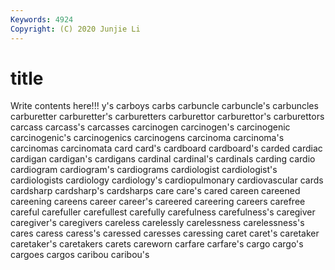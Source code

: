 ```yaml
---
Keywords: 4924
Copyright: (C) 2020 Junjie Li
---
```


# title

Write contents here!!!
y's 
carboys 
carbs 
carbuncle 
carbuncle's 
carbuncles 
carburetter 
carburetter's 
carburetters 
carburettor
carburettor's 
carburettors 
carcass 
carcass's 
carcasses 
carcinogen 
carcinogen's 
carcinogenic 
carcinogenic's 
carcinogenics
carcinogens 
carcinoma 
carcinoma's 
carcinomas 
carcinomata 
card 
card's 
cardboard 
cardboard's 
carded
cardiac 
cardigan 
cardigan's 
cardigans 
cardinal 
cardinal's 
cardinals 
carding 
cardio 
cardiogram
cardiogram's 
cardiograms 
cardiologist 
cardiologist's 
cardiologists 
cardiology 
cardiology's 
cardiopulmonary 
cardiovascular 
cards
cardsharp 
cardsharp's 
cardsharps 
care 
care's 
cared 
careen 
careened 
careening 
careens
career 
career's 
careered 
careering 
careers 
carefree 
careful 
carefuller 
carefullest 
carefully
carefulness 
carefulness's 
caregiver 
caregiver's 
caregivers 
careless 
carelessly 
carelessness 
carelessness's 
cares
caress 
caress's 
caressed 
caresses 
caressing 
caret 
caret's 
caretaker 
caretaker's 
caretakers
carets 
careworn 
carfare 
carfare's 
cargo 
cargo's 
cargoes 
cargos 
caribou 
caribou's
